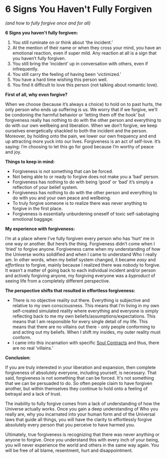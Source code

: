 # 6 Signs You Haven't Fully Forgiven

_\(and how to fully forgive once and for all\)_

**6 Signs you haven't fully forgiven:**

1. You still ruminate on or think about ‘the incident.’ 
2. At the mention of their name or when they cross your mind, you have an emotional reaction, even if super mild. Any reaction at all is a sign that you haven’t fully forgiven. 
3. You still bring the ‘incident’ up in conversation with others, even if infrequently. 
4. You still carry the feeling of having been ‘victimized.’
5. You have a hard time wishing this person well.  
6. You find it difficult to love this person \(not talking about romantic love\).

**First of all, why even forgive?**

When we choose \(because it’s always a choice\) to hold on to past hurts, the only person who ends up suffering is us. We worry that if we forgive, we’ll be condoning the harmful behavior or ‘letting them off the hook’ but forgiveness really has nothing to do with the other person and everything to do with our own wellbeing and liberation. When we don’t forgive, we keep ourselves energetically shackled to both the incident and the person. Moreover, by holding onto the pain, we lower our own frequency and end up attracting more yuck into our lives. Forgiveness is an act of self\-love. It’s saying: I’m choosing to let this go for good because I’m worthy of peace and joy.

**Things to keep in mind:**

- Forgiveness is not something that can be forced. 
- Not being able to or ready to forgive does not make you a ‘bad’ person. 
- Forgiveness has nothing to do with being ‘good’ or ‘bad’ it’s simply a reflection of your belief system. 
- Forgiveness has nothing to do with the other person and everything to do with you and your own peace and wellbeing.  
- To truly forgive someone is to realize there was never anything to forgive in the first place. 
- Forgiveness is essentially unburdening oneself of toxic self\-sabotaging emotional baggage.

**My experience with forgiveness:**

I’m at a place where I’ve fully forgiven every person who has ‘hurt’ me in one way or another. But here’s the thing. Forgiveness didn’t come when I ‘tried’ to forgive anyone. Forgiveness came when my understanding of how the Universe works solidified and when I came to understand Who I really am. In other words, when my belief system changed, it became _easy_ and _effortless_ to forgive, mainly because I realized there was nobody to forgive. It wasn’t a matter of going back to each individual incident and/or person and actively forgiving anyone, my forgiving everyone was a _byproduct_ of seeing life from a completely different perspective.

**The perspective shifts that resulted in effortless forgiveness:**

- There is no objective reality out there. Everything is subjective and relative to my own consciousness. This means that I’m living in my own self\-created simulated reality where everything and everyone is simply reflecting back to me my own beliefs/assumptions/expectations. This means that I am responsible for every single detail of my life. This means that there are no villains out there \- only people conforming to and acting out my beliefs. When I shift my insides, my outer reality must conform. 
- I came into this incarnation with specific [Soul Contracts](http://nnn) and thus, there are no real ‘villains.’

**Conclusion**:

If you are truly interested in your liberation and expansion, then complete forgiveness of absolutely everyone, including yourself, is necessary. That said, forgiveness is not something that can be forced. It's not something that we can be persuaded to do. So often people claim to have forgiven another, but within themselves they continue to hold onto a feeling of betrayal and a lack of trust. 

The inability to fully forgive comes from a lack of understanding of how the Universe actually works. Once you gain a deep understanding of Who you really are, why you incarnated into your human form and of the Universal laws that guide all things, you will have the clarity to effortlessly forgive absolutely every person that you perceive to have harmed you. 

Ultimately, true forgiveness is recognizing that there was never anything or anyone to forgive. Once you understand this with every inch of your being, you will never experience the world and others in the same way again. You will be free of all blame, resentment, hurt and disappointment.
